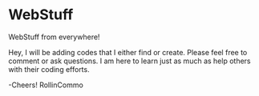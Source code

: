 WebStuff
========

WebStuff from everywhere!

Hey, I will be adding codes that I either find or create. Please feel free to comment or ask questions.
I am here to learn just as much as help others with their coding efforts.

-Cheers!
RollinCommo
